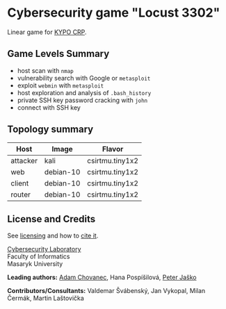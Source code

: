 # Cybersecurity game "Locust 3302"
Linear game for [KYPO CRP](https://docs.crp.kypo.muni.cz/).

## Game Levels Summary
- host scan with `nmap`
- vulnerability search with Google or `metasploit`
- exploit `webmin` with `metasploit`
- host exploration and analysis of `.bash_history`
- private SSH key password cracking with `john`
- connect with SSH key

## Topology summary
|Host|Image|Flavor|
|-|-|-|
|attacker|kali|csirtmu.tiny1x2|
|web|debian-10|csirtmu.tiny1x2|
|client|debian-10|csirtmu.tiny1x2|
|router|debian-10|csirtmu.tiny1x2|

## License and Credits
See [licensing](https://gitlab.ics.muni.cz/muni-kypo-trainings/games/all-games-index#license) and how to [cite it](https://gitlab.ics.muni.cz/muni-kypo-trainings/games/all-games-index#how-to-cite-the-games).

[Cybersecurity Laboratory](https://cybersec.fi.muni.cz)\
Faculty of Informatics\
Masaryk University

**Leading authors:** [Adam Chovanec](https://github.com/chovanecadam), Hana Pospíšilová, [Peter Jaško](https://github.com/jaskp)

**Contributors/Consultants:** Valdemar Švábenský, Jan Vykopal, Milan Čermák, Martin Laštovička
